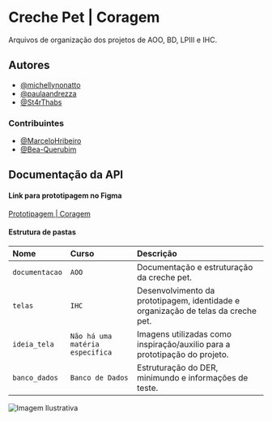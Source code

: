 
# Creche Pet    |   Coragem

Arquivos de organização dos projetos de AOO, BD, LPIII e IHC.




## Autores

- [@michellynonatto](https://github.com/MichellyNonatto)
- [@paulaandrezza](https://github.com/paulaandrezza)
- [@St4rThabs](https://github.com/St4rThabs)


### Contribuintes

- [@MarceloHribeiro](https://github.com/MarceloHribeiro)
- [@Bea-Querubim](https://github.com/Bea-Querubim)
## Documentação da API

#### Link para prototipagem no Figma

[Prototipagem | Coragem](https://www.figma.com/file/TAytYy3fJG3AGknbROCWOQ/CrechePetCoragem?type=design&node-id=54495%3A24451&mode=design&t=U9xMXSE8KXvCSpnV-1)

#### Estrutura de pastas



| Nome   | Curso       | Descrição                                   |
| :---------- | :--------- | :------------------------------------------ |
| `documentacao`      | `AOO` | Documentação e estruturação da creche pet. |
|`telas`|`IHC`|Desenvolvimento da prototipagem, identidade e organização de telas da creche pet.|
|`ideia_tela`|`Não há uma matéria especifica`|Imagens utilizadas como inspiração/auxilio para a prototipação do projeto.|
|`banco_dados`|`Banco de Dados`|Estruturação do DER, minimundo e informações de teste.|


![Imagem Ilustrativa](https://img.freepik.com/fotos-gratis/retrato-de-grupo-de-filhotes-adoraveis_53876-64778.jpg?w=1380&t=st=1695950318~exp=1695950918~hmac=cb42f53775214fc3b46781fb93fc8cc725c2fcf879b844659bf399fa2bb034da)

